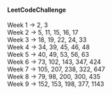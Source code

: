 #### LeetCodeChallenge 
Week 1 -> 2, 3   
Week 2 -> 5, 11, 15, 16, 17   
Week 3 -> 18, 19, 22, 24, 33     
Week 4 -> 34, 39, 45, 46, 48  
Week 5 -> 40, 49, 53, 56, 63   
Week 6 -> 73, 102, 143, 347, 424  
Week 7 -> 105, 207, 238, 322, 647   
Week 8 -> 79, 98, 200, 300, 435   
Week 9 -> 152, 153, 198, 377, 1143  
